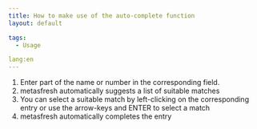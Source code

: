 ```yaml
---
title: How to make use of the auto-complete function
layout: default

tags:
  - Usage

lang:en
---
```


1. Enter part of the name or number in the corresponding field.
1. metasfresh automatically suggests a list of suitable matches
1. You can select a suitable match by left-clicking on the corresponding entry or use the arrow-keys and ENTER to select a match
1. metasfresh automatically completes the entry
